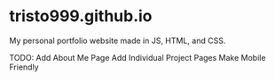 # tristo999.github.io

My personal portfolio website made in JS, HTML, and CSS.

TODO:
Add About Me Page
Add Individual Project Pages
Make Mobile Friendly
